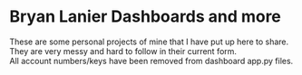 # Bryan Lanier Dashboards and more 

These are some personal projects of mine that I have put up here to share.  They are very messy and hard to follow in their current form.  
All account numbers/keys have been removed from dashboard app.py files. 
